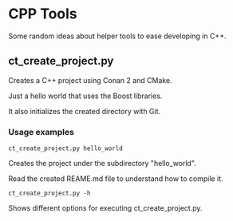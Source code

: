 # CPP Tools

Some random ideas about helper tools to ease developing in C++.

## ct_create_project.py

Creates a C++ project using Conan 2 and CMake.

Just a hello world that uses the Boost libraries.

It also initializes the created directory with Git.

### Usage examples

```
ct_create_project.py hello_world
```
Creates the project under the subdirectory "hello_world".

Read the created REAME.md file to understand how to compile it.

```
ct_create_project.py -h
```
Shows different options for executing ct_create_project.py.

